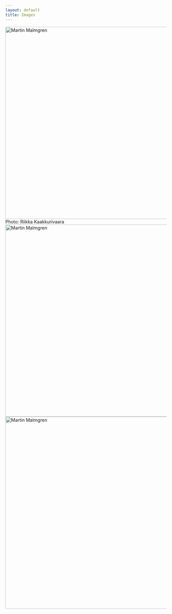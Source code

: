 ```yaml
---
layout: default
title: Images
---
```



<img src="/images/photo1_600.jpg" alt="Martin Malmgren" width="600px" />
Photo: Riikka Kaakkurivaara
                                                                        
                                                                        
<img src="/images/photo2.png" alt="Martin Malmgren" width="600px" />
                                                                        
                                                                        
<img src="/images/photo3.png" alt="Martin Malmgren" width="600px" />





<!--
<a href="/images/photo1.jpg" > <img src="/images/photo1_600.jpg" alt="Martin Malmgren" width="600px" /> </a>


<a href="/images/photo2.png" > <img src="/images/photo2.png" alt="Martin Malmgren" width="600px" /> </a>


<a href="/images/photo3.png" > <img src="/images/photo3.png" alt="Martin Malmgren" width="600px" /> </a>
-->




<!--
<ul class="enlarge">
<li><img src="/images/photo1_600.jpg" width="150px" height="100px" alt="Dechairs" /><span><img src="/images/photo1_600.jpg" alt="Deckchairs" /><br />Deckchairs on Blackpool beach</span></li>
<li><img src="/images/photo1_600.jpg" width="150px" height="100px" alt="Blackpool sunset" /><span><img src="/images/photo1_600.jpg" alt="Blackpool sunset" /><br />Sunset over the Irish Sea at Blackpool</span></li>
<li><img src="/images/photo1_600.jpg" width="150px" height="100px" alt="Blackpool pier" /><span><img src="/images/photo1_600.jpg" alt="Blackpool pier" /><br />Rolling waves off Blackpool North Pier</span></li>
</ul>




sdkfjsldfkjsdlfkj

<a href="#" onclick="lightbox_open();">Open lightbox</a>

<p>You can close the lighbox popup by pressing <strong>ESC key</strong>, <strong>clicking outside</strong> the box, or <strong>clicking on the image</strong>. The image has an onClick='lightbox_close()' attribute.</p>

<div id="light">
	<a href="#" onclick="lightbox_close();"><img src="/images/photo1.jpg" alt="" /></a>
</div>
<div id="fade" onClick="lightbox_close();"></div>

-->

